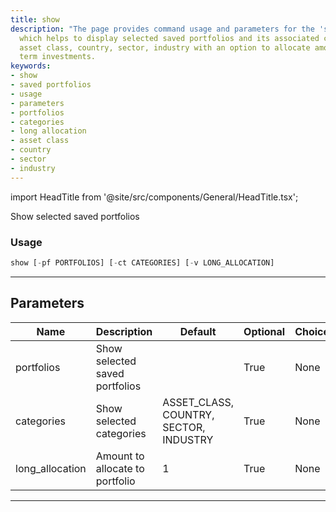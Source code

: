 ```yaml
---
title: show
description: "The page provides command usage and parameters for the 'show' feature"
  which helps to display selected saved portfolios and its associated categories like
  asset class, country, sector, industry with an option to allocate amount for long
  term investments.
keywords:
- show
- saved portfolios
- usage
- parameters
- portfolios
- categories
- long allocation
- asset class
- country
- sector
- industry
---
```


import HeadTitle from '@site/src/components/General/HeadTitle.tsx';

<HeadTitle title="portfolio/po/show - Reference | OpenBB Terminal Docs" />

Show selected saved portfolios

### Usage

```python
show [-pf PORTFOLIOS] [-ct CATEGORIES] [-v LONG_ALLOCATION]
```

---

## Parameters

| Name | Description | Default | Optional | Choices |
| ---- | ----------- | ------- | -------- | ------- |
| portfolios | Show selected saved portfolios |  | True | None |
| categories | Show selected categories | ASSET_CLASS, COUNTRY, SECTOR, INDUSTRY | True | None |
| long_allocation | Amount to allocate to portfolio | 1 | True | None |

---
